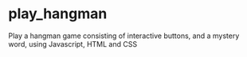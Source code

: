 # play_hangman
Play a hangman game consisting of interactive buttons, and a mystery word, using Javascript, HTML and CSS
